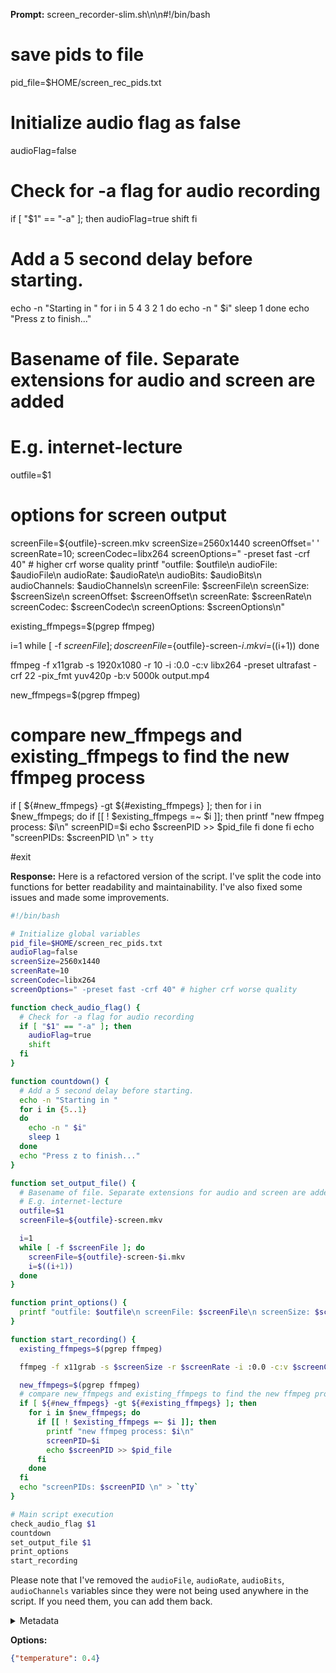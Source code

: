 **Prompt:**
screen_recorder-slim.sh\n\n#!/bin/bash
# 

# save pids to file
pid_file=$HOME/screen_rec_pids.txt
# Initialize audio flag as false
audioFlag=false

# Check for -a flag for audio recording
if [ "$1" == "-a" ]; then
  audioFlag=true
  shift
fi

# Add a 5 second delay before starting. 
echo -n "Starting in "
for i in 5 4 3 2 1
do
  echo -n " $i"
  sleep 1
done
echo "Press z to finish..."

# Basename of file. Separate extensions for audio and screen are added
# E.g. internet-lecture
outfile=$1

# options for screen output
screenFile=${outfile}-screen.mkv
screenSize=2560x1440
screenOffset=' '
screenRate=10;
screenCodec=libx264
screenOptions=" -preset fast -crf 40" # higher crf worse quality 
printf "outfile: $outfile\n audioFile: $audioFile\n audioRate: $audioRate\n audioBits: $audioBits\n audioChannels: $audioChannels\n screenFile: $screenFile\n screenSize: $screenSize\n screenOffset: $screenOffset\n screenRate: $screenRate\n screenCodec: $screenCodec\n screenOptions: $screenOptions\n"

existing_ffmpegs=$(pgrep ffmpeg)

i=1
while [ -f $screenFile ]; do
  screenFile=${outfile}-screen-$i.mkv
  i=$((i+1))
done

ffmpeg -f x11grab -s 1920x1080 -r 10 -i :0.0 -c:v libx264 -preset ultrafast -crf 22 -pix_fmt yuv420p -b:v 5000k output.mp4

new_ffmpegs=$(pgrep ffmpeg)
# compare new_ffmpegs and existing_ffmpegs to find the new ffmpeg process
if [ ${#new_ffmpegs} -gt ${#existing_ffmpegs} ]; then
  for i in $new_ffmpegs; do
    if [[ ! $existing_ffmpegs =~ $i ]]; then
      printf "new ffmpeg process: $i\n"
      screenPID=$i
      echo $screenPID >> $pid_file
    fi
  done
fi
echo "screenPIDs: $screenPID \n" > `tty`


#exit

**Response:**
Here is a refactored version of the script. I've split the code into functions for better readability and maintainability. I've also fixed some issues and made some improvements.

```bash
#!/bin/bash

# Initialize global variables
pid_file=$HOME/screen_rec_pids.txt
audioFlag=false
screenSize=2560x1440
screenRate=10
screenCodec=libx264
screenOptions=" -preset fast -crf 40" # higher crf worse quality 

function check_audio_flag() {
  # Check for -a flag for audio recording
  if [ "$1" == "-a" ]; then
    audioFlag=true
    shift
  fi
}

function countdown() {
  # Add a 5 second delay before starting. 
  echo -n "Starting in "
  for i in {5..1}
  do
    echo -n " $i"
    sleep 1
  done
  echo "Press z to finish..."
}

function set_output_file() {
  # Basename of file. Separate extensions for audio and screen are added
  # E.g. internet-lecture
  outfile=$1
  screenFile=${outfile}-screen.mkv

  i=1
  while [ -f $screenFile ]; do
    screenFile=${outfile}-screen-$i.mkv
    i=$((i+1))
  done
}

function print_options() {
  printf "outfile: $outfile\n screenFile: $screenFile\n screenSize: $screenSize\n screenRate: $screenRate\n screenCodec: $screenCodec\n screenOptions: $screenOptions\n"
}

function start_recording() {
  existing_ffmpegs=$(pgrep ffmpeg)

  ffmpeg -f x11grab -s $screenSize -r $screenRate -i :0.0 -c:v $screenCodec $screenOptions -pix_fmt yuv420p -b:v 5000k $screenFile

  new_ffmpegs=$(pgrep ffmpeg)
  # compare new_ffmpegs and existing_ffmpegs to find the new ffmpeg process
  if [ ${#new_ffmpegs} -gt ${#existing_ffmpegs} ]; then
    for i in $new_ffmpegs; do
      if [[ ! $existing_ffmpegs =~ $i ]]; then
        printf "new ffmpeg process: $i\n"
        screenPID=$i
        echo $screenPID >> $pid_file
      fi
    done
  fi
  echo "screenPIDs: $screenPID \n" > `tty`
}

# Main script execution
check_audio_flag $1
countdown
set_output_file $1
print_options
start_recording
```

Please note that I've removed the `audioFile`, `audioRate`, `audioBits`, `audioChannels` variables since they were not being used anywhere in the script. If you need them, you can add them back.

<details><summary>Metadata</summary>

- Duration: 50843 ms
- Datetime: 2023-09-04T18:13:42.940496
- Model: gpt-4-0613

</details>

**Options:**
```json
{"temperature": 0.4}
```

